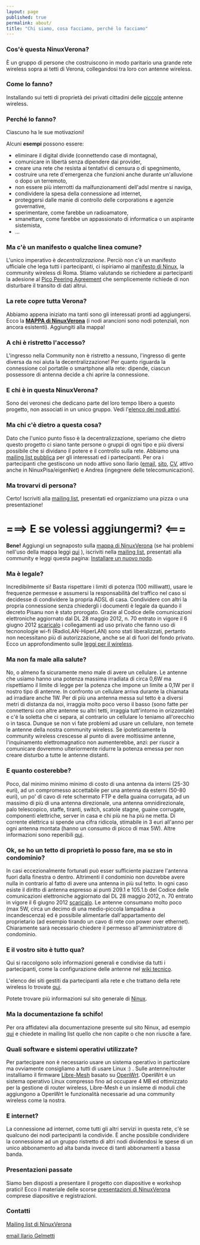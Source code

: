 ```yaml
---
layout: page
published: true
permalink: about/
title: "Chi siamo, cosa facciamo, perché lo facciamo"
---
```


### Cos'è questa NinuxVerona?
È un gruppo di persone che costruiscono in modo paritario una grande rete wireless sopra ai tetti di Verona, collegandosi tra loro con antenne wireless.

### Come lo fanno?
Installando sui tetti di proprietà dei privati cittadini delle [piccole](http://blog.ninux.org/wp-content/uploads/2011/03/IMG_0444.jpg) antenne wireless.

### Perché lo fanno?
Ciascuno ha le sue motivazioni! 

Alcuni **esempi** possono essere: 
* eliminare il digital divide (connettendo case di montagna), 
* comunicare in libertà senza dipendere dai provider,
* creare una rete che resista ai tentativi di censura o di spegnimento,
* costruire una rete d'emergenza che funzioni anche durante un'alluvione o dopo un terremoto,
* non essere più interrotti da malfunzionamenti dell'adsl mentre si naviga,
* condividere la spesa della connessione ad internet,
* proteggersi dalle manie di controllo delle corporations e agenzie governative,
* sperimentare, come farebbe un radioamatore,
* smanettare, come farebbe un appassionato di informatica o un aspirante sistemista,
* ...

### Ma c'è un manifesto o qualche linea comune?
L'unico imperativo è _decentralizzazione_. Perciò non c'è un manifesto ufficiale che lega tutti i partecipanti, ci ispiriamo al [manifesto di Ninux](http://wiki.ninux.org/Manifesto), la community wireless di Roma. Stiamo valutando se richiedere ai partecipanti la adesione al [Pico Peering Agreement](http://www.picopeer.net/PPA-it.html) che semplicemente richiede di non disturbare il transito di dati altrui.

### La rete copre tutta Verona?
Abbiamo appena iniziato ma tanti sono gli interessati pronti ad aggiungersi. Ecco la [**MAPPA di NinuxVerona**](http://map.ninux.org/select/veronailario/) (i nodi arancioni sono nodi potenziali, non ancora esistenti). Aggiungiti alla mappa!

### A chi è ristretto l'accesso?
L'ingresso nella Community non è ristretto a nessuno, l'ingresso di gente diversa da noi aiuta la decentralizzazione! 
Per quanto riguarda la connessione col portatile o smartphone alla rete: dipende, ciascun possessore di antenna decide a chi aprire la connessione.

### E chi è in questa NinuxVerona?
Sono dei veronesi che dedicano parte del loro tempo libero a questo progetto, non associati in un unico gruppo. Vedi l'[elenco dei nodi attivi](https://github.com/VeronaWirelessCommunity/veronawirelesscommunity.github.com/wiki/Elenco-dei-nodi-attivi).

### Ma chi c'è dietro a questa cosa?
Dato che l'unico punto fisso è la decentralizzazione, speriamo che dietro questo progetto ci siano tante persone o gruppi di ogni tipo e più diversi possibile che si dividano il potere e il controllo sulla rete. Abbiamo una [mailing list pubblica](http://ml.ninux.org/mailman/listinfo/verona) per gli interessati ed i partecipanti. Per ora i partecipanti che gestiscono un nodo attivo sono Ilario ([email](http://pgp.mit.edu:11371/pks/lookup?search=ilario+gelmetti), [sito](http://ilario.verona.ninux.org), [CV](http://efesto.eigenlab.org/~ilario/Gelmetti_Ilario-CV.pdf), attivo anche in NinuxPisa/eigenNet) e Andrea (ingegnere delle telecomunicazioni).

### Ma trovarvi di persona?
Certo! Iscriviti alla [mailing list](http://ml.ninux.org/mailman/listinfo/verona), presentati ed organizziamo una pizza o una presentazione!

# ===> E se volessi aggiungermi? <===
**Bene!** Aggiungi un segnaposto sulla [mappa di NinuxVerona](http://map.ninux.org/select/veronailario/) (se hai problemi nell'uso della mappa leggi [qui](http://blog.ninuxcalabria.eu/2012/07/come-segnalare-un-nuovo-nodo-potenziale.html) ), iscriviti nella [mailing list](http://ml.ninux.org/mailman/listinfo/verona), presentati alla community e leggi questa pagina: [Installare un nuovo nodo](https://github.com/VeronaWirelessCommunity/Configurazioni/wiki/Installare-un-nuovo-nodo).

### Ma è legale?
Incredibilmente sì! Basta rispettare i limiti di potenza (100 milliwatt), usare le frequenze permesse e assumersi la responsabilità del traffico nel caso si decidesse di condividere la propria ADSL di casa. Condividere con altri la propria connessione senza chiedergli i documenti è legale da quando il decreto Pisanu non è stato prorogato. Grazie al Codice delle comunicazioni elettroniche aggiornato dal DL 28 maggio 2012, n. 70 entrato in vigore il 6 giugno 2012 [scaricalo](http://www.key4biz.it/files/000198/00019871.pdf) i collegamenti ad uso privato che fanno uso di tecnonologie wi-fi (RadioLAN-HiperLAN) sono stati liberalizzati, pertanto non necessitano più di autorizzazione, anche  se al di fuori del fondo privato.
Ecco un approfondimento sulle [leggi per il wireless](http://wiki.ninux.org/LeggiWireless).

### Ma non fa male alla salute?
No, o almeno fa sicuramente meno male di avere un cellulare. Le antenne che usiamo hanno una potenza massima irradiata di circa 0,6W ma rispettiamo il limite di legge per la potenza che impone un limite a 0,1W per il nostro tipo di antenne. In confronto un cellulare arriva durante la chiamata ad irradiare anche 1W. Per di più una antenna messa sul tetto è a diversi metri di distanza da noi, irraggia molto poco verso il basso (sono fatte per connettersi con altre antenne su altri tetti, irraggia tutt'intorno in orizzontale) e c'è la soletta che ci separa, al contrario un cellulare lo teniamo all'orecchio o in tasca. Dunque se non vi fate problemi ad usare un cellulare, non temete le antenne della nostra community wireless. Se ipoteticamente la community wireless crescesse al punto di avere moltissime antenne, l'inquinamento elettromagnatico non aumenterebbe, anzi: per riuscir a comunicare dovremmo ulteriormente ridurre la potenza emessa per non creare disturbo a tutte le antenne distanti.

### E quanto costerebbe?
Poco, dal minimo minimo minimo di costo di una antenna da interni (25-30 euri), ad un compromesso accettabile per una antenna da esterni (50-80 euri), un po' di cavo di rete schermato FTP e della guaina corrugata, ad un massimo di più di una antenna direzionale, una antenna omnidirezionale, palo telescopico, staffe, tiranti, switch, scatole stagne, guaine corrugate, componenti elettriche, server in casa e chi più ne ha più ne metta. Di corrente elettrica si spende una cifra ridicola, stimabile in 3 euri all'anno per ogni antenna montata (hanno un consumo di picco di max 5W). Altre informazioni sono reperibili [qui](http://wiki.ninux.org/Quanto%20Costa%20Un%20Nodo).

### Ok, se ho un tetto di proprietà lo posso fare, ma se sto in condominio?
In casi eccezionalmente fortunati può esser sufficiente piazzare l'antenna fuori dalla finestra o dentro.
Altrimenti il condominio non dovrebbe avere nulla in contrario al fatto di avere una antenna in più sul tetto. In ogni caso esiste il diritto di antenna espresso ai punti 209.1 e 105.1.b del Codice delle comunicazioni elettroniche aggiornato dal DL 28 maggio 2012, n. 70 entrato in vigore il 6 giugno 2012 [scaricalo](http://www.key4biz.it/files/000198/00019871.pdf). Le antenne consumano molto poco (max 5W, circa un decimo di una medio-piccola lampadina a incandescenza) ed è possibile alimentarle dall'appartamento del proprietario (ad esempio tirando un cavo di rete con power over ethernet). Chiaramente sarà necessario chiedere il permesso all'amministratore di condominio.

### E il vostro sito è tutto qua?
Qui si raccolgono solo informazioni generali e condivise da tutti i partecipanti, come la configurazione delle antenne nel [wiki tecnico](https://github.com/VeronaWirelessCommunity/Configurazioni/wiki).

L'elenco dei siti gestiti da partecipanti alla rete e che trattano della rete wireless lo trovate [qui](https://github.com/VeronaWirelessCommunity/veronawirelesscommunity.github.com/wiki/Elenco-dei-nodi-attivi).

Potete trovare più informazioni sul sito generale di [Ninux](http://ninux.org).

### Ma la documentazione fa schifo!
Per ora affidatevi alla documentazione presente sul sito Ninux, ad esempio [qui](http://wiki.ninux.org/Guide) e chiedete in mailing list quello che non capite o che non riuscite a fare.

### Quali software e sistemi operativi utilizzate?
Per partecipare non è necessario usare un sistema operativo in particolare ma ovviamente consigliamo a tutti di usare Linux :) . Sulle antenne/router installiamo il firmware [Libre-Mesh](http://libre-mesh.org/projects/libre-mesh) basato su [OpenWrt](https://openwrt.org/). OpenWrt è un sistema operativo Linux compresso fino ad occupare 4 MB ed ottimizzato per la gestione di router wireless, Libre-Mesh è un insieme di moduli che aggiungono a OpenWrt le funzionalità necessarie ad una community wireless come la nostra. 

### E internet?
La connessione ad internet, come tutti gli altri servizi in questa rete, c'è se qualcuno dei nodi partecipanti la condivide. È anche possibile condividere la connessione ad un gruppo ristretto di altri nodi dividendosi le spese di un unico abbonamento ad alta banda invece di tanti abbonamenti a bassa banda.

### Presentazioni passate
Siamo ben disposti a presentare il progetto con diapositive e workshop pratici! Ecco il materiale delle scorse [presentazioni di NinuxVerona](http://verona.ninux.org/presentazioni/) comprese diapositive e registrazioni.

### Contatti
[Mailing list di NinuxVerona](http://ml.ninux.org/mailman/listinfo/verona)

[email Ilario Gelmetti](http://pgp.mit.edu:11371/pks/lookup?search=ilario+gelmetti)